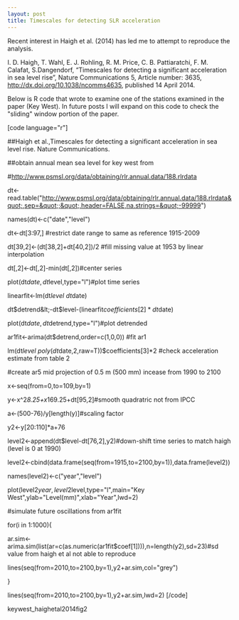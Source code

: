 ```yaml
---
layout: post
title: Timescales for detecting SLR acceleration
---
```


Recent interest in Haigh et al. (2014) has led me to attempt to reproduce the analysis.

I. D. Haigh, T. Wahl, E. J. Rohling, R. M. Price, C. B. Pattiaratchi, F. M. Calafat, S.Dangendorf, “Timescales for detecting a significant acceleration in sea level rise”, Nature Communications 5, Article number: 3635, http://dx.doi.org/10.1038/ncomms4635, published 14 April 2014.

Below is R code that wrote to examine one of the stations examined in the paper (Key West). In future posts I will expand on this code to check the "sliding" window portion of the paper.

[code language="r"]

##Haigh et al.,Timescales for detecting a significant acceleration in sea level rise. Nature Communications.

##obtain annual mean sea level for key west from

#http://www.psmsl.org/data/obtaining/rlr.annual.data/188.rlrdata

dt&lt;-read.table(&quot;http://www.psmsl.org/data/obtaining/rlr.annual.data/188.rlrdata&quot;,sep=&quot;;&quot;,header=FALSE,na.strings=&quot;-99999&quot;)

names(dt)&lt;-c(&quot;date&quot;,&quot;level&quot;)

dt&lt;-dt[3:97,] #restrict date range to same as reference 1915-2009

dt[39,2]&lt;-(dt[38,2]+dt[40,2])/2 #fill missing value at 1953 by linear interpolation

dt[,2]&lt;-dt[,2]-min(dt[,2])#center series

plot(dt$date,dt$level,type=&quot;l&quot;)#plot time series

linearfit&lt;-lm(dt$level~dt$date)

dt$detrend&lt;-dt$level-(linearfit$coefficients[2]*dt$date)

plot(dt$date,dt$detrend,type=&quot;l&quot;)#plot detrended

ar1fit&lt;-arima(dt$detrend,order=c(1,0,0)) #fit ar1

lm(dt$level~poly(dt$date,2,raw=T))$coefficients[3]*2 #check acceleration estimate from table 2

#create ar5 mid projection of 0.5 m (500 mm) incease from 1990 to 2100

x&lt;-seq(from=0,to=109,by=1)

y&lt;-x^2*8.25+x*169.25+dt[95,2]#smooth quadratric not from IPCC

a&lt;-(500-76)/y[length(y)]#scaling factor

y2&lt;-y[20:110]*a+76

level2&lt;-append(dt$level-dt[76,2],y2)#down-shift time series to match haigh (level is 0 at 1990)

level2&lt;-cbind(data.frame(seq(from=1915,to=2100,by=1)),data.frame(level2))

names(level2)&lt;-c(&quot;year&quot;,&quot;level&quot;)

plot(level2$year,level2$level,type=&quot;l&quot;,main=&quot;Key West&quot;,ylab=&quot;Level(mm)&quot;,xlab=&quot;Year&quot;,lwd=2)

#simulate future oscillations from ar1fit

for(i in 1:1000){

ar.sim&lt;-arima.sim(list(ar=c(as.numeric(ar1fit$coef[1]))),n=length(y2),sd=23)#sd value from haigh et al not able to reproduce

lines(seq(from=2010,to=2100,by=1),y2+ar.sim,col=&quot;grey&quot;)

}

lines(seq(from=2010,to=2100,by=1),y2+ar.sim,lwd=2)
[/code]

keywest_haighetal2014fig2